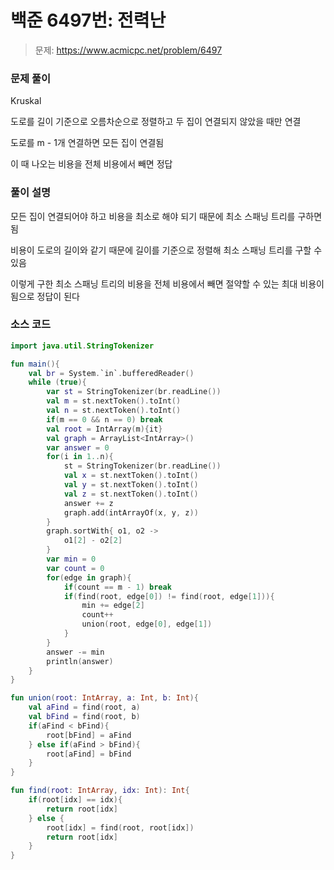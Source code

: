 # 백준 6497번: 전력난

> 문제: https://www.acmicpc.net/problem/6497

### 문제 풀이

Kruskal

도로를 길이 기준으로 오름차순으로 정렬하고 두 집이 연결되지 않았을 때만 연결

도로를 m - 1개 연결하면 모든 집이 연결됨

이 때 나오는 비용을 전체 비용에서 빼면 정답

### 풀이 설명

모든 집이 연결되어야 하고 비용을 최소로 해야 되기 때문에 최소 스패닝 트리를 구하면 됨

비용이 도로의 길이와 같기 때문에 길이를 기준으로 정렬해 최소 스패닝 트리를 구할 수 있음

이렇게 구한 최소 스패닝 트리의 비용을 전체 비용에서 빼면 절약할 수 있는 최대 비용이 됨으로 정답이 된다

### 소스 코드
```kotlin
import java.util.StringTokenizer

fun main(){
    val br = System.`in`.bufferedReader()
    while (true){
        var st = StringTokenizer(br.readLine())
        val m = st.nextToken().toInt()
        val n = st.nextToken().toInt()
        if(m == 0 && n == 0) break
        val root = IntArray(m){it}
        val graph = ArrayList<IntArray>()
        var answer = 0
        for(i in 1..n){
            st = StringTokenizer(br.readLine())
            val x = st.nextToken().toInt()
            val y = st.nextToken().toInt()
            val z = st.nextToken().toInt()
            answer += z
            graph.add(intArrayOf(x, y, z))
        }
        graph.sortWith{ o1, o2 ->
            o1[2] - o2[2]
        }
        var min = 0
        var count = 0
        for(edge in graph){
            if(count == m - 1) break
            if(find(root, edge[0]) != find(root, edge[1])){
                min += edge[2]
                count++
                union(root, edge[0], edge[1])
            }
        }
        answer -= min
        println(answer)
    }
}

fun union(root: IntArray, a: Int, b: Int){
    val aFind = find(root, a)
    val bFind = find(root, b)
    if(aFind < bFind){
        root[bFind] = aFind
    } else if(aFind > bFind){
        root[aFind] = bFind
    }
}

fun find(root: IntArray, idx: Int): Int{
    if(root[idx] == idx){
        return root[idx]
    } else {
        root[idx] = find(root, root[idx])
        return root[idx]
    }
}
```